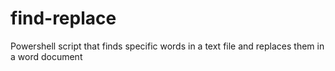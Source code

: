 # find-replace
Powershell script that finds specific words in a text file and replaces them in a word document
